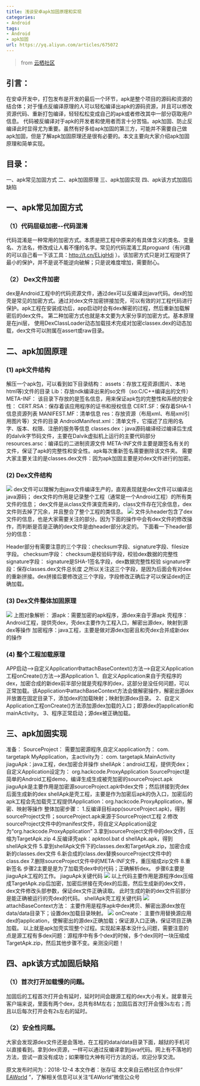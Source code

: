 ```yaml
---
title: 浅谈安卓apk加固原理和实现
categories:
- Android
tags:
- Android
- apk加固
url: https://yq.aliyun.com/articles/675072
---
```


> from [云栖社区](https://yq.aliyun.com/articles/675072)

## 引言：
在安卓开发中，打包发布是开发的最后一个环节，apk是整个项目的源码和资源的结合体；对于懂点反编译原理的人可以轻松编译出apk的源码资源，并且可以修改资源代码、重新打包编译，轻轻松松变成自己的apk或者修改其中一部分窃取用户信息。
代码被反编译对于apk的开发者和使用者而言十分苦恼。apk加固、防止反编译此时显得尤为重要。虽然有好多给apk加固的第三方，可能并不需要自己做apk加固，但是了解apk加固原理还是很有必要的。本文主要向大家介绍apk加固原理和简单实现。
## 目录：
一、apk常见加固方式
二、apk加固原理
三、apk加固实现
四、apk该方式加固后缺陷

## 一、apk常见加固方式
### （1）代码层级加密--代码混淆
代码混淆是一种常用的加密方式。本质是把工程中原来的有具体含义的类名、变量名、方法名，修改成让人看不懂的名字。常见的代码混淆工具proguard（有兴趣的可以自己看一下该工具：http://t.cn/ELjgHdi ）。该加密方式只是对工程提供了最小的保护，并不是说不能逆向破解；只是说难度增加，需要耐心。
### （2） Dex文件加密
dex是Android工程中的代码资源文件，通过dex可以反编译出java代码。dex的加壳是常见的加密方式。通过对dex文件加密拼接加壳，可以有效的对工程代码进行保护。apk工程在安装成功后，app启动时会有dex解密的过程，然后重新加载解密后的dex文件。
第二种加密方式也就是本文要为大家分享的加密方式。基本原理是在jni层， 使用DexClassLoader动态加载技术完成对加密classex.dex的动态加载，dex文件可以附属在assert或raw目录。
## 二、apk加固原理
### (1) apk文件结构
解压一个apk包，可以看到如下目录结构：
assets：存放工程资源(图片、本地html等)文件的目录
Lib：存放ndk编译出来的so文件（so:C/C++编译出的文件）
META-INF：
该目录下存放的是签名信息，用来保证apk包的完整性和系统的安全性：
CERT.RSA：保存着该应用程序的证书和授权信息
CERT.SF：保存着SHA-1信息资源列表
MANIFEST.MF：清单信息
res：存放资源（布局xml、布局xml引用图片等）文件的目录
AndroidManifest.xml：清单文件，它描述了应用的名字、版本、权限、注册的服务等信息
classes.dex：java源码编译经过编译后生成的dalvik字节码文件，主要在Dalvik虚拟机上运行的主要代码部分
resources.arsc：编译后的二进制资源文件
META-INF文件主要是跟签名有关的文件，保证了apk的完整性和安全性。apk每次重新签名需要删除该文件夹。
需要大家主要关注的是classes.dex文件：因为apk加固主要是对dex文件进行的加密。
### (2) Dex文件结构
![](7bbdc476b9d01dc9d9d49eab594f2aff9a34e01d.jpeg)
dex文件可以理解为由java文件编译生产的，直观表现就是dex文件可以编译出java源码；
dex文件的作用是记录整个工程（通常是一个Android工程）的所有类文件的信息；
dex文件是从class文件演变而来的，class文件存在冗余信息，dex文件则去掉了冗余，并且整合了整个工程的类信息。
![](5ebb67010731b6c04e6d6d082cf69f1fb95009c4.jpeg)
文件头header包含了dex文件的信息，也是大家需要关注的部分。因为下面的操作中会有dex文件的修改操作，而判断是否是正确的dex文件是由header部分决定的。
下面看一下header部分的信息：

Header部分有需要注意的三个字段：checksum字段、signature字段、filesize字段。
checksum字段： checksum是校验码字段，校验dex数据的完整性
signature字段： signature是SHA-1签名字段，dex数据完整性校验
signature字段：保存classes.dex文件总长度
之所以关注这三个字段，是因为后面会有对dex的重新拼接。dex拼接后要修改这三个字段，字段修改正确后才可以保证dex的正确加载。
### (3) Dex文件整体加固原理
![](3001322a2d7e4684e4ad175e104a7b290da74888.jpeg)
上图对象解析：
源apk：需要加密的apk程序，源dex来自于源apk
壳程序：Android工程，提供壳dex，壳dex主要作为工程入口，解密出源dex，映射到源dex等操作
加密程序：java工程，主要是做对源dex加密且和壳dex合并成新dex的操作
### (4) 整个工程加载原理
APP启动——>自定义Application中attachBaseContext()方法——>自定义Application工程onCreate()方法——>源Application
1、自定义Application来自于壳程序的dex，加密合成的新dex前半部分就是壳程序的dex，这部分是没任何问题，可以正常加载。该Application中attachBaseContext方法会做解密操作，解密出源dex并放置在固定目录下，添加dex的加载映射；映射到源dex目录。
2、自定义Application工程onCreate()方法添加源dex加载的入口；即源dex的application和mainActivity。
3、程序正常启动；源dex被正确加载。
## 三、apk加固实现
准备：
SourceProject：
需要加密源程序,自定义application为：
com. targetapk
MyApplication，主activity为：
com. targetapk.MainActivity
jiaguApk：java工程，dex加密合并操作
shellApk：android工程，提供壳dex；自定义Application设定为：
org.hackcode.ProxyApplication
SourceProject是简单的Android工程demo，编译生成生成被壳加密的sourceProject.apk
jiaguApk是主要作用是加密源sourceProject.apk中dex文件；然后拼接到壳dex后面生成新的dex
shellApk是壳工程，主要是作为加密后apk的伪入口，加密后的apk工程会先加载壳工程提供Application：org.hackcode.ProxyApplication，解密、映射等操作
整体加密步骤：
1.反编译目标app(sourceProject.apk)，得到sourceProject文件；sourceProject.apk来源于SourceProject工程
2.修改sourceProject文件中的manifest文件，将自定义Application设定为“org.hackcode.ProxyApplication”
3.拿到sourceProject文件中的dex文件，压缩为TargetApk.zip
4.反编译壳apk：apktool.bat d shellApk.apk，得到shellApk文件
5.拿到shellApk文件下的classes.dex和TargetApk.zip，加密合成新的classes.dex文件
6.新合成的class.dex替换sourceProject文件中的class.dex
7.删除sourceProject文件中的META-INF文件，重压缩成zip文件
8.重新签名
步骤2主要是是为了加载壳dex中的代码；正确解析dex。
步骤6主要是jiaguApk工程的工作。
jiaguApk关键代码
![](94feb86c7a47eee8e2b36f329ca9047cdcd8afd0.jpeg)
以上代码主要作用是源程序dex压缩成TargetApk.zip后加密，加密后拼接在壳dex的后面，然后生成新的dex文件，dex文件修改头部参数，保证dex文件正确读取。
此时生成的新的dex文件前部分是能正确被运行的壳dex的代码。
shellApk壳工程关键代码
![](9e637286c8cc194e47a8546b28cdfb4e58f360aa.jpeg)
attachBaseContext方法：
主要作用是程序apk中dex拷贝、解密出源dex放在data/data目录下；设置dex加载目录映射。
![](7ee35cd597c457a94a775a5033b341e8ccce9222.jpeg)
onCreate：
主要作用替换源应用dex的application，使解密出的源dex正确加载；保证源入口正确，保证项目正确加载。
以上就是apk加壳实现整个过程。实现起来基本没什么问题，需要注意的点是源工程有多dex问题：源程序中有多个dex的时候，多个dex同时一块压缩成TargetApk.zip，然后其他步骤不变。亲测没问题！
## 四、apk该方式加固后缺陷
### （1）首次打开加载慢的问题。
加固后的工程首次打开会有延时，延时时间会跟源工程的dex大小有关。就拿普元客户端来说，里面有两个dex，总共有8M左右；加固后首次打开会慢3s左右；而且以后每次打开会有2s左右的延时。
### （2）安全性问题。
大家会发现源dex文件还是会落地，在工程的data/data目录下面，越狱的手机可以直接看到。拿到dex资源，一样可以通过反编译拿到java代码。网上有不落地的方法，尝试一直没有成功；如果哪位大神有可行方法的话，欢迎分享交流。

原文发布时间为：2018-12-4
本文作者：张存征
本文来自云栖社区合作伙伴“ [EAWorld](https://yq.aliyun.com/go/articleRenderRedirect?url=https%3A%2F%2Fmp.weixin.qq.com%2Fs%2Fw1m9bI0-fFDCxMLkzi8_1g) ”，了解相关信息可以关注“EAWorld”微信公众号
